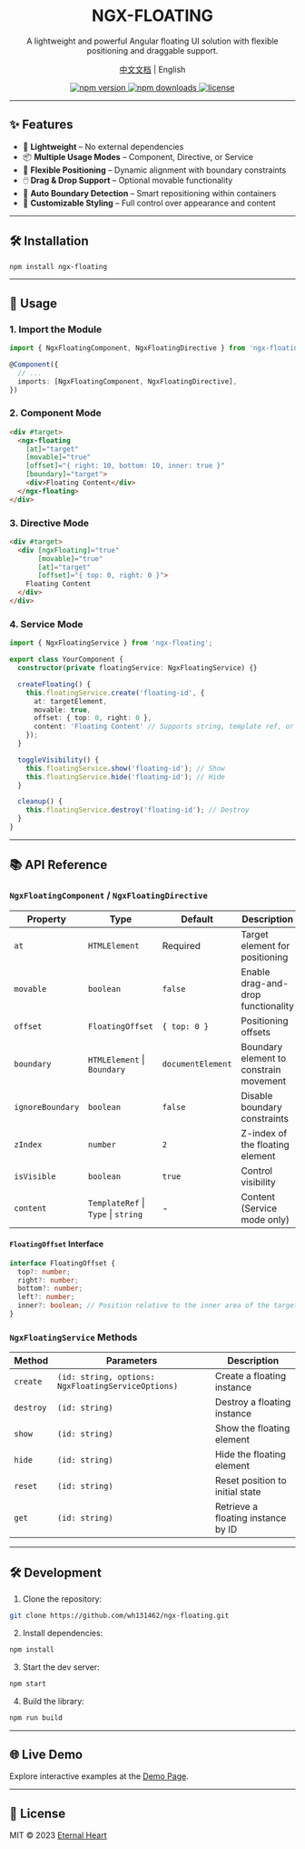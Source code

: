 <div align="center">
  <h1>NGX-FLOATING</h1>
  <p>A lightweight and powerful Angular floating UI solution with flexible positioning and draggable support.</p>
  <p align="center">
    <a href="README_CN.md">中文文档</a><span> | </span><span>English</span>
  </p>
  
  <p align="center">
    <a href="https://www.npmjs.com/package/ngx-floating">
      <img src="https://img.shields.io/npm/v/ngx-floating.svg" alt="npm version">
    </a>
    <a href="https://www.npmjs.com/package/ngx-floating">
      <img src="https://img.shields.io/npm/dm/ngx-floating.svg" alt="npm downloads">
    </a>
    <a href="https://github.com/your-username/ngx-floating/blob/main/LICENSE">
      <img src="https://img.shields.io/npm/l/ngx-floating.svg" alt="license">
    </a>
  </p>
</div>

---

## ✨ Features

- 🚀 **Lightweight** – No external dependencies  
- 📦 **Multiple Usage Modes** – Component, Directive, or Service  
- 🎯 **Flexible Positioning** – Dynamic alignment with boundary constraints  
- 🖱️ **Drag & Drop Support** – Optional movable functionality  
- 🔄 **Auto Boundary Detection** – Smart repositioning within containers  
- 🎨 **Customizable Styling** – Full control over appearance and content  

---

## 🛠 Installation

```bash
npm install ngx-floating
```

---

## 🚀 Usage

### 1. Import the Module

```typescript
import { NgxFloatingComponent, NgxFloatingDirective } from 'ngx-floating';

@Component({
  // ...
  imports: [NgxFloatingComponent, NgxFloatingDirective],
})
```

### 2. Component Mode

```html
<div #target>
  <ngx-floating 
    [at]="target" 
    [movable]="true" 
    [offset]="{ right: 10, bottom: 10, inner: true }" 
    [boundary]="target">
    <div>Floating Content</div>
  </ngx-floating>
</div>
```

### 3. Directive Mode

```html
<div #target>
  <div [ngxFloating]="true" 
       [movable]="true" 
       [at]="target" 
       [offset]="{ top: 0, right: 0 }">
    Floating Content
  </div>
</div>
```

### 4. Service Mode

```typescript
import { NgxFloatingService } from 'ngx-floating';

export class YourComponent {
  constructor(private floatingService: NgxFloatingService) {}

  createFloating() {
    this.floatingService.create('floating-id', {
      at: targetElement,
      movable: true,
      offset: { top: 0, right: 0 },
      content: 'Floating Content' // Supports string, template ref, or component
    });
  }

  toggleVisibility() {
    this.floatingService.show('floating-id'); // Show
    this.floatingService.hide('floating-id'); // Hide
  }

  cleanup() {
    this.floatingService.destroy('floating-id'); // Destroy
  }
}
```

---

## 📚 API Reference

### `NgxFloatingComponent` / `NgxFloatingDirective`

| Property         | Type                          | Default                  | Description                                                                 |
|------------------|-------------------------------|--------------------------|-----------------------------------------------------------------------------|
| `at`             | `HTMLElement`                 | Required                 | Target element for positioning                                              |
| `movable`        | `boolean`                     | `false`                  | Enable drag-and-drop functionality                                         |
| `offset`         | `FloatingOffset`              | `{ top: 0 }`             | Positioning offsets                                                        |
| `boundary`       | `HTMLElement` \| `Boundary`   | `documentElement`        | Boundary element to constrain movement                                      |
| `ignoreBoundary` | `boolean`                     | `false`                  | Disable boundary constraints                                               |
| `zIndex`         | `number`                      | `2`                      | Z-index of the floating element                                            |
| `isVisible`      | `boolean`                     | `true`                   | Control visibility                                                         |
| `content`        | `TemplateRef` \| `Type` \| `string` | -                        | Content (Service mode only)                                                |

#### `FloatingOffset` Interface

```typescript
interface FloatingOffset {
  top?: number;
  right?: number;
  bottom?: number;
  left?: number;
  inner?: boolean; // Position relative to the inner area of the target
}
```

### `NgxFloatingService` Methods

| Method     | Parameters                      | Description                              |
|------------|---------------------------------|------------------------------------------|
| `create`   | `(id: string, options: NgxFloatingServiceOptions)` | Create a floating instance               |
| `destroy`  | `(id: string)`                  | Destroy a floating instance              |
| `show`     | `(id: string)`                  | Show the floating element                |
| `hide`     | `(id: string)`                  | Hide the floating element                |
| `reset`    | `(id: string)`                  | Reset position to initial state          |
| `get`      | `(id: string)`                  | Retrieve a floating instance by ID       |

---

## 🛠 Development

1. Clone the repository:
```bash
git clone https://github.com/wh131462/ngx-floating.git
```

2. Install dependencies:
```bash
npm install
```

3. Start the dev server:
```bash
npm start
```

4. Build the library:
```bash
npm run build
```

---

## 🌐 Live Demo

Explore interactive examples at the [Demo Page](https://wh131462.github.io/ngx-floating).

---

## 📜 License

MIT © 2023 [Eternal Heart](https://github.com/wh131462)
